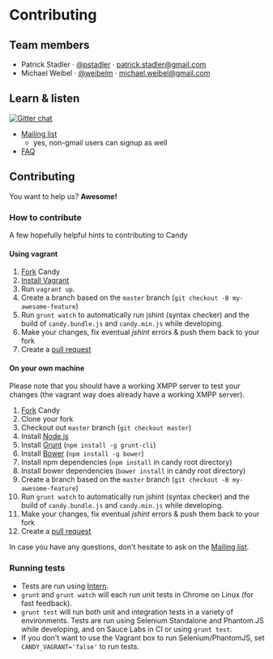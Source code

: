 # Contributing

## Team members

* Patrick Stadler &middot; [@pstadler](http://twitter.com/pstadler) &middot; <patrick.stadler@gmail.com>
* Michael Weibel &middot; [@weibelm](htps://twitter.com/weibelm) &middot; <michael.weibel@gmail.com>

## Learn & listen

[![Gitter chat](https://badges.gitter.im/candy-chat.png)](https://gitter.im/candy-chat)

* [Mailing list](http://groups.google.com/group/candy-chat)
	* yes, non-gmail users can signup as well
* [FAQ](https://github.com/candy-chat/candy/wiki/Frequently-Asked-Questions)

## Contributing

You want to help us? **Awesome!**

### How to contribute
A few hopefully helpful hints to contributing to Candy

#### Using vagrant
1. [Fork](https://help.github.com/articles/fork-a-repo) Candy
2. [Install Vagrant](http://vagrantup.com/)
3. Run `vagrant up`.
5. Create a branch based on the `master` branch (`git checkout -B my-awesome-feature`)
6. Run `grunt watch` to automatically run jshint (syntax checker) and the build of `candy.bundle.js` and `candy.min.js` while developing.
7. Make your changes, fix eventual *jshint* errors & push them back to your fork
8. Create a [pull request](https://help.github.com/articles/using-pull-requests)


#### On your own machine
Please note that you should have a working XMPP server to test your changes (the vagrant way does already have a working XMPP server).

1. [Fork](https://help.github.com/articles/fork-a-repo) Candy
2. Clone your fork
3. Checkout out `master` branch (`git checkout master`)
4. Install [Node.js](http://nodejs.org/)
5. Install [Grunt](http://gruntjs.com/) (`npm install -g grunt-cli`)
6. Install [Bower](http://bower.io/) (`npm install -g bower`)
7. Install npm dependencies (`npm install` in candy root directory)
8. Install bower dependencies (`bower install` in candy root directory)
9. Create a branch based on the `master` branch (`git checkout -B my-awesome-feature`)
10. Run `grunt watch` to automatically run jshint (syntax checker) and the build of `candy.bundle.js` and `candy.min.js` while developing.
11. Make your changes, fix eventual *jshint* errors & push them back to your fork
12. Create a [pull request](https://help.github.com/articles/using-pull-requests)

In case you have any questions, don't hesitate to ask on the [Mailing list](http://groups.google.com/group/candy-chat).

### Running tests

* Tests are run using [Intern](http://theintern.io).
* `grunt` and `grunt watch` will each run unit tests in Chrome on Linux (for fast feedback).
* `grunt test` will run both unit and integration tests in a variety of environments. Tests are run using Selenium Standalone and Phantom.JS while developing, and on Sauce Labs in CI or using `grunt test`.
* If you don't want to use the Vagrant box to run Selenium/PhantomJS, set `CANDY_VAGRANT='false'` to run tests.

